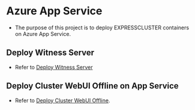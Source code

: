 # Azure App Service
- The purpose of this project is to deploy EXPRESSCLUSTER containers on Azure App Service.

## Deploy Witness Server
- Refer to [Deploy Witness Server](DeployWitness.md)

## Deploy Cluster WebUI Offline on App Service
- Refer to [Deploy Cluster WebUI Offline](DeployCWO.md).
